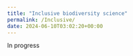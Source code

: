 ```yaml
---
title: "Inclusive biodiversity science"
permalink: /Inclusive/
date: 2024-06-10T03:02:20+00:00
---
```

In progress